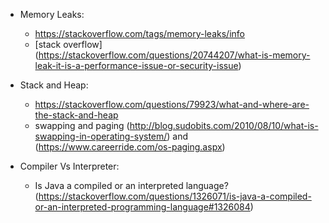 * Memory Leaks:

  * https://stackoverflow.com/tags/memory-leaks/info
  * [stack overflow] (https://stackoverflow.com/questions/20744207/what-is-memory-leak-it-is-a-performance-issue-or-security-issue)
  
* Stack and Heap:

  * https://stackoverflow.com/questions/79923/what-and-where-are-the-stack-and-heap
  * swapping and paging (http://blog.sudobits.com/2010/08/10/what-is-swapping-in-operating-system/) and (https://www.careerride.com/os-paging.aspx)
  
 * Compiler Vs Interpreter:
 
   * Is Java a compiled or an interpreted language? (https://stackoverflow.com/questions/1326071/is-java-a-compiled-or-an-interpreted-programming-language#1326084)
